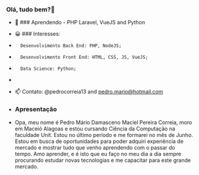 ### Olá, tudo bem?👋




<!--- 🔭 I’m currently working on ... -->
- 🌱 ### Aprendendo - PHP Laravel, VueJS and Python
- 😀 ### Interesses: 
-       Desenvolvimento Back End: PHP, NodeJS;
-       Desenvolvimento Front End: HTML, CSS, JS, VueJS;
-       Data Science: Python;
-               
- 📫 Contato: @pedrocorreia13 and pedro.mario@hotmail.com


- ### Apresentação

 - Opa, meu nome é Pedro Mário Damasceno Maciel Pereira Correia, moro em Maceió Alagoas e estou cursando Ciência da Computação na faculdade Unit. Estou no último período e me formarei no mês de Junho. Estou em busca de oportunidades para poder adquiri experiência de mercado e mostrar tudo que venho aprendendo com o passar do tempo. Amo aprender, e é isto que eu faço no meu dia a dia sempre procurando estudar novas tecnologias e me capacitar para este grande mercado. 

